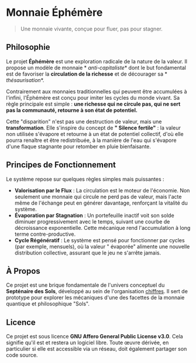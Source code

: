 # Monnaie Éphémère

> Une monnaie vivante, conçue pour fluer, pas pour stagner.

## Philosophie

Le projet **Éphémère** est une exploration radicale de la nature de la valeur. Il propose un modèle de monnaie *
*anti-capitaliste** dont le but fondamental est de favoriser la **circulation de la richesse** et de décourager sa *
*thésaurisation**.

Contrairement aux monnaies traditionnelles qui peuvent être accumulées à l'infini, l'Éphémère est conçu pour imiter les
cycles du monde vivant. Sa règle principale est simple : **une richesse qui ne circule pas, qui ne sert pas la
communauté, retourne à son état de potentiel.**

Cette "disparition" n'est pas une destruction de valeur, mais une **transformation**. Elle s'inspire du concept de **"
Silence fertile"** : la valeur non utilisée s'évapore et retourne à un état de potentiel collectif, d'où elle pourra
renaître et être redistribuée, à la manière de l'eau qui s'évapore d'une flaque stagnante pour retomber en pluie
bienfaisante.

## Principes de Fonctionnement

Le système repose sur quelques règles simples mais puissantes :

* **Valorisation par le Flux** : La circulation est le moteur de l'économie. Non seulement une monnaie qui circule ne
  perd pas de valeur, mais l'acte même de l'échange peut en générer davantage, renforçant la vitalité du système.
* **Évaporation par Stagnation** : Un portefeuille inactif voit son solde diminuer progressivement avec le temps,
  suivant une courbe de décroissance exponentielle. Cette mécanique rend l'accumulation à long terme contre-productive.
* **Cycle Régénératif** : Le système est pensé pour fonctionner par cycles (par exemple, mensuels), où la valeur "
  évaporée" alimente une nouvelle distribution collective, assurant que le jeu ne s'arrête jamais.

## À Propos

Ce projet est une brique fondamentale de l'univers conceptuel du **Septénaire des Sols**, développé au sein de
l'organisation [chiffres](https://www.google.com/search?q=https://github.com/chiffres). Il sert de prototype pour
explorer les mécaniques d'une des facettes de la monnaie quantique et philosophique "Sols".

## Licence

Ce projet est sous licence **GNU Affero General Public License v3.0**. Cela signifie qu'il est et restera un logiciel
libre. Toute œuvre dérivée, en particulier si elle est accessible via un réseau, doit également partager son code
source.